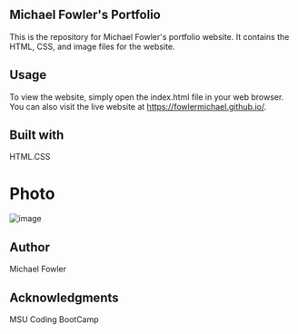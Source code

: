 ## Michael Fowler's Portfolio
This is the repository for Michael Fowler's portfolio website. It contains the HTML, CSS, and image files for the website.

## Usage
To view the website, simply open the index.html file in your web browser. You can also visit the live website at https://fowlermichael.github.io/.

## Built with
HTML.CSS

# Photo
![image](https://user-images.githubusercontent.com/123891461/231922564-efd4b78e-2ecc-4d5d-9868-56bacfb1aa40.png)


## Author
 Michael Fowler

## Acknowledgments
 MSU Coding BootCamp
